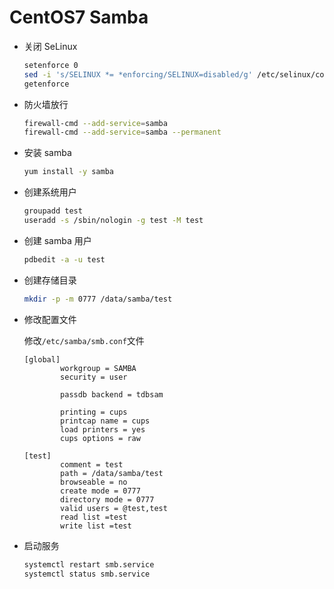 # CentOS7 Samba

- 关闭 SeLinux

  ```bash
  setenforce 0
  sed -i 's/SELINUX *= *enforcing/SELINUX=disabled/g' /etc/selinux/config
  getenforce
  ```

- 防火墙放行

  ```bash
  firewall-cmd --add-service=samba
  firewall-cmd --add-service=samba --permanent
  ```

- 安装 samba

  ```bash
  yum install -y samba
  ```

- 创建系统用户

  ```bash
  groupadd test
  useradd -s /sbin/nologin -g test -M test
  ```

- 创建 samba 用户

  ```bash
  pdbedit -a -u test
  ```

- 创建存储目录

  ```bash
  mkdir -p -m 0777 /data/samba/test
  ```

- 修改配置文件

  修改`/etc/samba/smb.conf`文件

  ```properties
  [global]
          workgroup = SAMBA
          security = user

          passdb backend = tdbsam

          printing = cups
          printcap name = cups
          load printers = yes
          cups options = raw

  [test]
          comment = test
          path = /data/samba/test
          browseable = no
          create mode = 0777
          directory mode = 0777
          valid users = @test,test
          read list =test
          write list =test

  ```

- 启动服务

  ```bash
  systemctl restart smb.service
  systemctl status smb.service
  ```
